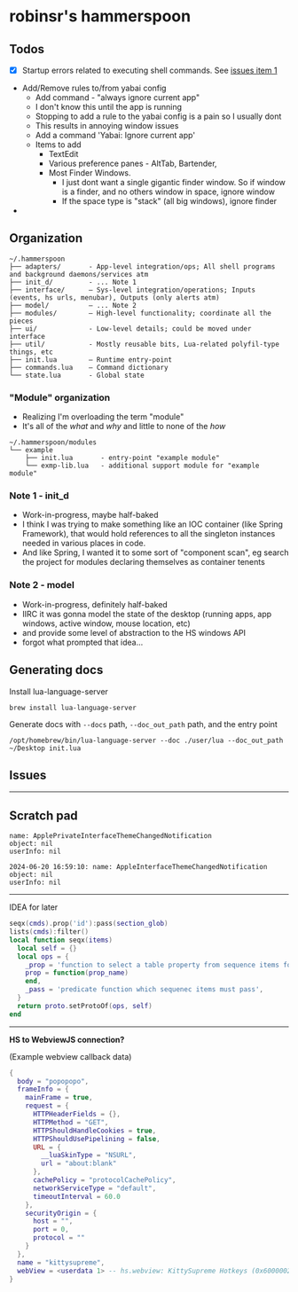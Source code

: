 robinsr's hammerspoon
=====================

## Todos

- [x] Startup errors related to executing shell commands. See [issues item 1](#item1)
- Add/Remove rules to/from yabai config
    - Add command - "always ignore current app"
    - I don't know this until the app is running
    - Stopping to add a rule to the yabai config is a pain so I usually dont
    - This results in annoying window issues
    - Add a command 'Yabai: Ignore current app'
    - Items to add
        - TextEdit
        - Various preference panes - AltTab, Bartender,
        - Most Finder Windows.
            - I just dont want a single gigantic finder window. So if window is a finder, and no others window in space, ignore window
            - If the space type is "stack" (all big windows), ignore finder
- 



## Organization

```
~/.hammerspoon
├── adapters/       - App-level integration/ops; All shell programs and background daemons/services atm
├── init_d/         - ... Note 1
├── interface/      — Sys-level integration/operations; Inputs (events, hs urls, menubar), Outputs (only alerts atm)
├── model/          — ... Note 2
├── modules/        — High-level functionality; coordinate all the pieces
├── ui/             - Low-level details; could be moved under interface
├── util/           - Mostly reusable bits, Lua-related polyfil-type things, etc
├── init.lua        — Runtime entry-point
├── commands.lua    — Command dictionary
└── state.lua       - Global state
```

### "Module" organization

- Realizing I'm overloading the term "module"
- It's all of the *what* and *why* and little to none of the *how*


```
~/.hammerspoon/modules
└── example
    ├── init.lua       - entry-point "example module" 
    └── exmp-lib.lua   - additional support module for "example module"
```


### Note 1 - init_d

- Work-in-progress, maybe half-baked
- I think I was trying to make something like an IOC container (like Spring Framework), that would hold references to all the singleton instances needed in various places in code.
- And like Spring, I wanted it to some sort of "component scan", eg search the project for modules declaring themselves as container tenents 


### Note 2 - model

- Work-in-progress, definitely half-baked
- IIRC it was gonna model the state of the desktop (running apps, app windows, active window, mouse location, etc)
- and provide some level of abstraction to the HS windows API
- forgot what prompted that idea...


## Generating docs

Install lua-language-server 

```
brew install lua-language-server
```

Generate docs with `--docs` path, `--doc_out_path` path, and the entry point


```
/opt/homebrew/bin/lua-language-server --doc ./user/lua --doc_out_path ~/Desktop init.lua
```


## Issues




***

## Scratch pad 

```
name: ApplePrivateInterfaceThemeChangedNotification
object: nil
userInfo: nil

2024-06-20 16:59:10: name: AppleInterfaceThemeChangedNotification
object: nil
userInfo: nil
```

***


IDEA for later

```lua
seqx(cmds).prop('id'):pass(section_glob)
lists(cmds):filter()
local function seqx(items)
  local self = {}
  local ops = {
    _prop = 'function to select a table property from sequence items for further ops',
    prop = function(prop_name)
    end,
    _pass = 'predicate function which sequenec items must pass',
  }
  return proto.setProtoOf(ops, self)
end
```


***


**HS to WebviewJS connection?**

(Example webview callback data)


```lua
{
  body = "popopopo",
  frameInfo = {
    mainFrame = true,
    request = {
      HTTPHeaderFields = {},
      HTTPMethod = "GET",
      HTTPShouldHandleCookies = true,
      HTTPShouldUsePipelining = false,
      URL = {
        __luaSkinType = "NSURL",
        url = "about:blank"
      },
      cachePolicy = "protocolCachePolicy",
      networkServiceType = "default",
      timeoutInterval = 60.0
    },
    securityOrigin = {
      host = "",
      port = 0,
      protocol = ""
    }
  },
  name = "kittysupreme",
  webView = <userdata 1> -- hs.webview: KittySupreme Hotkeys (0x6000002abbf8)
}
```